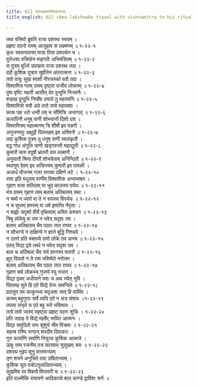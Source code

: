 ```yaml
---
title: 022 रामलक्ष्मणनिष्क्रमणम्
title_english: 022 rAma lakshmaNa travel with vishvamitra to his ritual place

---
```

तथा वसिष्टे ब्रुवति राजा दशरथः स्वयम् ।  
प्रहृष्ट वदनो रामम् आजुहाव स लक्ष्मणम् ॥ १-२२-१  
कृतः स्वस्त्ययनम् मात्रा पित्रा दशरथेन च ।  
पुरोधसा वसिष्ठेन मङ्गलैः अभिमंत्रितम् ॥ १-२२-२  
स पुत्रम् मूर्ध्नि उपाघ्राय राजा दशरथः तदा ।  
ददौ कुशिक पुत्राय सुप्रीतेन अंतरात्मना ॥ १-२२-३  
ततो वायुः सुख स्पर्शो नीरजस्को ववौ तदा ।  
विश्वामित्र गतम् रामम् दृष्ट्वा राजीव लोचनम् ॥ १-२२-४  
पुष्प वृष्टिः महती आसीत् देव दुन्दुभि निःस्वनैः ।  
शङ्ख दुन्दुभि निर्घोषः प्रयाते तु महात्मनि ॥ १-२२-५  
विश्वामित्रो ययौ अग्रे ततो रामो महायशाः ।  
काक पक्ष धरो धन्वी तम् च सौमित्रिः अन्वगात् ॥ १-२२-६  
कलापिनौ धनुष् पाणी शोभयानौ दिशो दश ।  
विश्वामित्रम् महात्मानम् त्रि शीर्षौ इव पन्नगौ ।  
अनुजग्मतुः अक्षुद्रौ पितामहम् इव अश्विनौ ॥ १-२२-७  
तदा कुशिक पुत्रम् तु धनुष् पाणी स्वलंकृतौ ।  
बद्ध गोध अंगुलि त्राणौ खड्गवन्तौ महाद्युती ॥ १-२२-८  
कुमारौ चारु वपुषौ भ्रातरौ राम लक्ष्मणौ ।  
अनुयातौ श्रिया दीप्तौ शोभयेताम् अनिन्दितौ ॥ १-२२-९  
स्थाणुम् देवम् इव अचिन्त्यम् कुमारौ इव पावकी ।  
अध्यर्ध योजनम् गत्वा सरय्वा दक्षिणे तटे । १-२२-१०  
रामा इति मधुराम् वाणीम् विश्वामित्रः अभ्यभाषत ।  
गृहाण वत्स सलिलम् मा भूत् कालस्य पर्ययः ॥ १-२२-११  
मंत्र ग्रामम् गृहाण त्वम् बलाम् अतिबलाम् तथा ।  
न श्रमो न ज्वरो वा ते न रूपस्य विपर्ययः ॥ १-२२-१२  
न च सुप्तम् प्रमत्तम् वा धर्ष इष्यन्ति नैरृताः ।  
न बाह्वोः सदृशो वीर्ये पृथिव्याम् अस्ति कश्चन ॥ १-२२-१३  
त्रिषु लोकेषु वा राम न भवेत् सदृशः तव ।  
बलाम् अतिबलाम् चैव पठतः तात राघव ॥ १-२२-१४  
न सौभाग्ये न दाक्षिण्ये न ज्ञाने बुद्धि निश्चये ।  
न उत्तरे प्रति वक्तव्ये समो लोके तव अनघ ॥ १-२२-१५  
एतत् विद्या द्वये लब्धे न भवेत् सदृशः तव ।  
बला च अतिबला चैव सर्व ज्ञानस्य मातरौ ॥ १-२२-१६  
क्षुत् पिपासे न ते राम भविष्येते नरोत्तम ।  
बलाम् अतिबलाम् चैव पठतः तात राघव ॥ १-२२-१७  
गृहाण सर्व लोकस्य गुप्तये रघु नन्दन ।  
विद्या द्वयम् अधीयाने यशः च अथ भवेत् भुवि ।  
पितामह सुते हि एते विद्ये तेजः समन्विते ॥ १-२२-१८  
प्रदातुम् तव काकुत्थ्स सदृअशः त्वम् हि पार्थिव ।  
कामम् बहुगुणाः सर्वे त्वयि एते न अत्र संशयः ।१-२२-१९  
तपसा संभृते च एते बहु रूपे भविष्यतः ।  
ततो रामो जलम् स्पृष्ट्वा प्रहृष्ट वदनः शुचिः । १-२२-२०  
प्रति जग्राह ते विद्ये महर्षेर् भावित आत्मनः ।  
विद्या समुदितो रामः शुशुभे भीम विक्रमः ॥ १-२२-२१  
सहस्र रश्मिः भग्वान् शरदीव दिवाकरः ।  
गुरु कार्याणि सर्वाणि नियुज्य कुशिक आत्मजे ।  
ऊषुः ताम् रजनीम् तत्र सरय्वाम् सुसुखम् त्रयः ॥ १-२२-२२  
दशरथ नृइप सूनु सत्तमाभ्याम्  
तृण शयने अनुचिते तदा उषिताभ्याम् ।  
कुशिक सुत वचोऽनुलालिताभ्याम् ।  
सुखमिव सा विबभौ विभावरी च ॥ १-२२-२३  
इति वाल्मीकि रामायणे आदिकाव्ये बाल काण्डे द्वाविंशः सर्गः ॥
